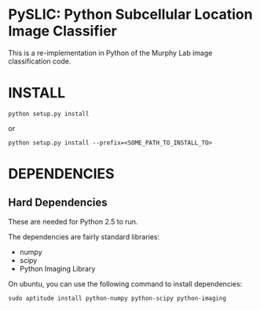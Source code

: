 # PySLIC: Python Subcellular Location Image Classifier

This is a re-implementation in Python of the Murphy Lab image classification
code.

# INSTALL

    python setup.py install

or

    python setup.py install --prefix=<SOME_PATH_TO_INSTALL_TO>


# DEPENDENCIES

## Hard Dependencies

These are needed for Python 2.5 to run.

The dependencies are fairly standard libraries:

- numpy
- scipy
- Python Imaging Library

On ubuntu, you can use the following command to install dependencies:

    sudo aptitude install python-numpy python-scipy python-imaging
